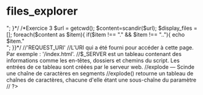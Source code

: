 # files_explorer
<?/*php
/*Exercice _1.
//function getcwd();retourne le dossier courant 
$url = getcwd(); 
var_dump($url) ;
//scandir — Liste les fichiers et dossiers dans un dossier
$content=scandir($url);
var_dump($content);
foreach($content as $item ){
  var_dump($item);
  }
*/



/*Exercice 2
//repertoire actuel
//is_dir — Indique si le fichier est un dossier

$home="home";
if( !is_dir($home)){
mkdir('home');
}
//chdir — Change de dossier
//chdir() change le dossier courant de PHP en directory.
chdir(getcwd() . DIRECTORY_SEPARATOR . $home);
$url = getcwd();
$content=scandir($url);
// print_r($content)
foreach($content as $item) {
echo $item."<br />";
}*/



/*Exercice 3
$url = getcwd();
$content=scandir($url);
$display_files = [];
foreach($content as $item){
if($item !== "." && $item !== ".."){
echo $item."<br />";
}}*/



//'REQUEST_URI'
//L'URI qui a été fourni pour accéder à cette page. Par exemple : '/index.html'.
//$_SERVER est un tableau contenant des informations comme les en-têtes, dossiers et chemins du script. Les entrées de ce tableau sont créées par le serveur web.
//explode — Scinde une chaîne de caractères en segments
//explode() retourne un tableau de chaînes de caractères, chacune d'elle étant une sous-chaîne du paramètre
//
?>
<?/*php
$url = getcwd();
$content=scandir($url);
$display_files = [];

$url = getcwd();
$content = scandir ($url);
$crumbs = explode( '/' ,$_SERVER["REQUEST_URI"] );
foreach( $crumbs  as  $crumb ) {
   // echo  ucfirst( str_replace( array ( ".php" , "_" ), array ( "" , "" ), $crumb ). '' );
   print $crumb;}
*/?>
